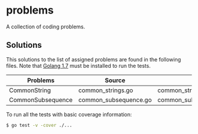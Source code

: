 # problems
A collection of coding problems.

## Solutions

This solutions to the list of assigned problems are found in the following files. Note that [Golang 1.7](https://golang.org/dl/) must be installed to run the tests.

Problems          | Source                | Tests
----------------- | --------------------- | -----
CommonString      | common_strings.go     | common_strings_test.go
CommonSubsequence | common_subsequence.go | common_subsequence_test.go

To run all the tests with basic coverage information:
```sh
$ go test -v -cover ./...
```
